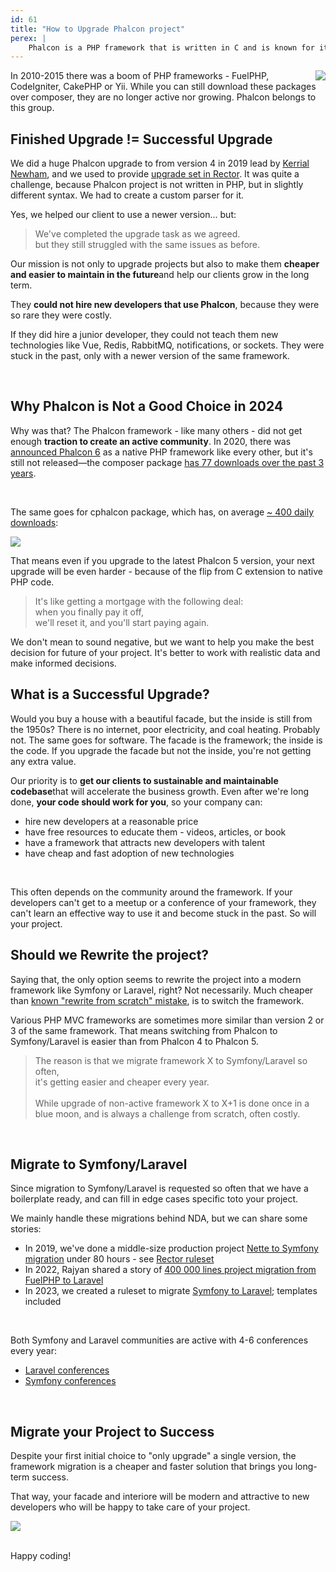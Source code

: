 ```yaml
---
id: 61
title: "How to Upgrade Phalcon project"
perex: |
    Phalcon is a PHP framework that is written in C and is known for its speed. It was created in 2012 and it has own PHP-like language - Zephir. After CakePHP, this is the most requested framework to handle. We though we'll share your options if you want to upgrade your project running on Phalcon.
---
```


<img src="https://upload.wikimedia.org/wikipedia/commons/thumb/2/2a/Phalcon-hires.png/120px-Phalcon-hires.png" style="float: right">

In 2010-2015 there was a boom of PHP frameworks - FuelPHP, CodeIgniter, CakePHP or Yii. While you can still download these packages over composer, they are no longer active nor growing. Phalcon belongs to this group.

## Finished Upgrade != Successful Upgrade

We did a huge Phalcon upgrade to from version 4 in 2019 lead by [Kerrial Newham](https://www.linkedin.com/in/kerrial-newham-030484176/), and we used to provide [upgrade set in Rector](https://github.com/rectorphp/rector/pull/2437). It was quite a challenge, because Phalcon project is not written in PHP, but in slightly different syntax. We had to create a custom parser for it.

Yes, we helped our client to use a newer version... but:

<blockquote class="blockquote text-center mt-5 mb-5">
We've completed the upgrade task as we agreed. <br>
but they still struggled with the same issues as before.
</blockquote>

Our mission is not only to upgrade projects but also to make them **cheaper and easier to maintain in the future**and help our clients grow in the long term.

They **could not hire new developers that use Phalcon**, because they were so rare they were costly.

If they did hire a junior developer, they could not teach them new technologies like Vue, Redis, RabbitMQ, notifications, or sockets. They were stuck in the past, only with a newer version of the same framework.

<br>

## Why Phalcon is Not a Good Choice in 2024

Why was that? The Phalcon framework - like many others - did not get enough **traction to create an active community**. In 2020, there was [announced Phalcon 6](https://en.wikipedia.org/wiki/Phalcon_(framework)) as a native PHP framework like every other, but it's still not released—the composer package [has 77 downloads over the past 3 years](https://packagist.org/packages/phalcon/phalcon/stats).

<br>

The same goes for cphalcon package, which has, on average [~ 400 daily downloads](https://packagist.org/packages/phalcon/cphalcon/stats):

<img src="https://private-user-images.githubusercontent.com/924196/303916132-57a7e11a-f241-460e-9d1c-10d88cda2837.png?jwt=eyJhbGciOiJIUzI1NiIsInR5cCI6IkpXVCJ9.eyJpc3MiOiJnaXRodWIuY29tIiwiYXVkIjoicmF3LmdpdGh1YnVzZXJjb250ZW50LmNvbSIsImtleSI6ImtleTUiLCJleHAiOjE3MDc2NTU2NjEsIm5iZiI6MTcwNzY1NTM2MSwicGF0aCI6Ii85MjQxOTYvMzAzOTE2MTMyLTU3YTdlMTFhLWYyNDEtNDYwZS05ZDFjLTEwZDg4Y2RhMjgzNy5wbmc_WC1BbXotQWxnb3JpdGhtPUFXUzQtSE1BQy1TSEEyNTYmWC1BbXotQ3JlZGVudGlhbD1BS0lBVkNPRFlMU0E1M1BRSzRaQSUyRjIwMjQwMjExJTJGdXMtZWFzdC0xJTJGczMlMkZhd3M0X3JlcXVlc3QmWC1BbXotRGF0ZT0yMDI0MDIxMVQxMjQyNDFaJlgtQW16LUV4cGlyZXM9MzAwJlgtQW16LVNpZ25hdHVyZT05YjAxMjYyNTIxODYyNDY1OTI0MWRkYzdhNmU5ZTVmNTlkNWY3NTVjYzk3NDkxOTIwMmMyZjUyNzYwZmM3NThhJlgtQW16LVNpZ25lZEhlYWRlcnM9aG9zdCZhY3Rvcl9pZD0wJmtleV9pZD0wJnJlcG9faWQ9MCJ9.m54SRWkfR5-X_Ze3etWkRn26ZjNd-oS239UTzgzIjZs" class="img-thumbnail">

<br>

That means even if you upgrade to the latest Phalcon 5 version, your next upgrade will be even harder - because of the flip from C extension to native PHP code.

<blockquote class="blockquote text-center mt-5 mb-5">
It's like getting a mortgage with the following deal:<br>
when you finally pay it off,<br>
we'll reset it, and you'll start paying again.
</blockquote>

We don't mean to sound negative, but we want to help you make the best decision for future of your project. It's better to work with realistic data and make informed decisions.

<div class="clearfix"></div>

## What is a Successful Upgrade?

Would you buy a house with a beautiful facade, but the inside is still from the 1950s? There is no internet, poor electricity, and coal heating.  Probably not. The same goes for software. The facade is the framework; the inside is the code. If you upgrade the facade but not the inside, you're not getting any extra value.

Our priority is to **get our clients to sustainable and maintainable codebase**that will accelerate the business growth. Even after we're long done, **your code should work for you**, so your company can:

* hire new developers at a reasonable price
* have free resources to educate them - videos, articles, or book
* have a framework that attracts new developers with talent
* have cheap and fast adoption of new technologies

<br>

This often depends on the community around the framework. If your developers can't get to a meetup or a conference of your framework, they can't learn an effective way to use it and become stuck in the past. So will your project.

## Should we Rewrite the project?

Saying that, the only option seems to rewrite the project into a modern framework like Symfony or Laravel, right? Not necessarily. Much cheaper than [known "rewrite from scratch" mistake](https://www.joelonsoftware.com/2000/04/06/things-you-should-never-do-part-i/), is to switch the framework.

Various PHP MVC frameworks are sometimes more similar than version 2 or 3 of the same framework. That means switching from Phalcon to Symfony/Laravel is easier than from Phalcon 4 to Phalcon 5.


<blockquote class="blockquote text-center mt-5 mb-5">
The reason is that we migrate framework X to Symfony/Laravel so often,<br>
it's getting easier and cheaper every year.

<br>
<br>
While upgrade of non-active framework X to X+1 is done once in a blue moon,
and is always a challenge from scratch, often costly.<br>
</blockquote>

<br>

## Migrate to Symfony/Laravel

Since migration to Symfony/Laravel is requested so often that we have a boilerplate ready, and can fill in edge cases specific toto your project.

We mainly handle these migrations behind NDA, but we can share some stories:

* In 2019, we've done a middle-size production project [Nette to Symfony migration](https://tomasvotruba.com/blog/2019/08/26/how-we-migrated-54-357-lines-of-code-nette-to-symfony-in-2-people-under-80-hours) under 80 hours - see [Rector ruleset](https://github.com/deprecated-packages/rector-nette-to-symfony)
* In 2022, Rajyan shared a story of [400 000 lines project migration from FuelPHP to Laravel](https://getrector.com/blog/success-story-of-automated-framework-migration-from-fuelphp-to-laravel-of-400k-lines-application)
* In 2023, we created a ruleset to migrate [Symfony to Laravel](https://github.com/TomasVotruba/laravelize); templates included

<br>

Both Symfony and Laravel communities are active with 4-6 conferences every year:

* [Laravel conferences](https://laravel-news.com/events)
* [Symfony conferences](https://live.symfony.com/)

<br>

## Migrate your Project to Success

Despite your first initial choice to "only upgrade" a single version, the framework migration is a cheaper and faster solution that brings you long-term success.

That way, your facade and interiore will be modern and attractive to new developers who will be happy to take care of your project.

<img src="https://www.pngitem.com/pimgs/b/613-6131352_model-3-tesla-tesla-model-3-png-transparent.png" style="max-width: 30em" class="mt-4 mb-4">


<br>
<br>

Happy coding!
